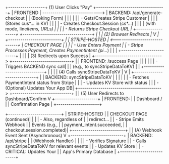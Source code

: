+------------------+ (1) User Clicks "Pay" +----------------------------------+
| FRONTEND | ----------------------------> | BACKEND: /api/generate-checkout |
| (Booking Form) | | |
| | | - Gets/Creates Stripe Customer |
| | | (Stores cus*... in KV) |
| | | - Creates Checkout.Session (cs*...) |
| | | (with mode, line*items, URLs) |
| | | - Returns Stripe Checkout URL |
+------------------+ +----------------------------------+
| |
| (2) Browser Redirects |
V |
+--------------------------+ |
| STRIPE-HOSTED | <-----------------------------+
| CHECKOUT PAGE |
| |
| - User Enters Payment |
| - Stripe Processes Payment, Creates PaymentIntent (pi*...) |
| |
+--------------------------+
| |
| | (3) Redirects upon Success
| +---------------------------------> +-----------------------------+
| | FRONTEND: /success Page |
| | |
| | - Triggers BACKEND sync call|
| | (e.g., to syncStripeDataToKV) |
| +-----------------------------+
| |
| | (4) Calls syncStripeDataToKV
| V
| +-----------------------------+
| | BACKEND: syncStripeDataToKV |
| | |
| | - Fetches PaymentIntent status from Stripe |
| | - Updates KV Store with status |
| | - (Optional) Updates Your App DB|
+-----------------------------------------> +-----------------------------+
|
| (5) User Redirects to Dashboard/Confirm
V
+---------------------+
| FRONTEND: |
| Dashboard / |
| Confirmation Page |
+---------------------+

+--------------------------+
| STRIPE-HOSTED |
| CHECKOUT PAGE (continued)|
| |
| - Also, regardless of |
| redirect... |
| - Stripe Emits Webhook |
| Events (e.g., |
| payment_intent.succeeded, |
| checkout.session.completed)|
+--------------------------+
|
| (A) Webhook Event Sent (Asynchronous)
V
+--------------------------+
| BACKEND: /api/stripe |
| (Webhook Handler) |
| |
| - Verifies Signature |
| - Calls syncStripeDataToKV for relevant events |
| - Updates KV Store |
| - CRITICAL: Updates Your |
| App's Primary Database |
+--------------------------+
